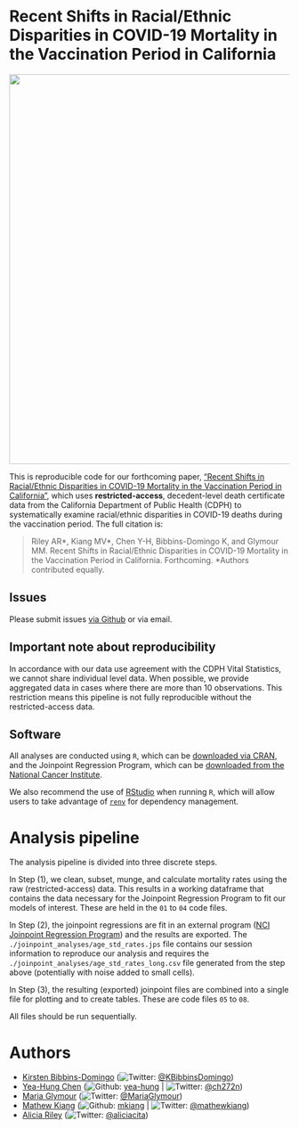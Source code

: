 
<!-- README.md is generated from README.Rmd. Please edit that file -->

# Recent Shifts in Racial/Ethnic Disparities in COVID-19 Mortality in the Vaccination Period in California

<img src="./plots/fig01_age_groups_std_rates.jpg" width="700px" style="display: block; margin: auto;" />

This is reproducible code for our forthcoming paper, [“Recent Shifts in
Racial/Ethnic Disparities in COVID-19 Mortality in the Vaccination
Period in California”](TODO), which uses **restricted-access**,
decedent-level death certificate data from the California Department of
Public Health (CDPH) to systematically examine racial/ethnic disparities
in COVID-19 deaths during the vaccination period. The full citation is:

> Riley AR\*, Kiang MV\*, Chen Y-H, Bibbins-Domingo K, and Glymour MM.
> Recent Shifts in Racial/Ethnic Disparities in COVID-19 Mortality in
> the Vaccination Period in California. Forthcoming. \*Authors
> contributed equally.

## Issues

Please submit issues [via
Github](https://github.com/mkiang/ca_vaccination_impact/issues) or via
email.

## Important note about reproducibility

In accordance with our data use agreement with the CDPH Vital
Statistics, we cannot share individual level data. When possible, we
provide aggregated data in cases where there are more than 10
observations. This restriction means this pipeline is not fully
reproducible without the restricted-access data.

## Software

All analyses are conducted using `R`, which can be [downloaded via
CRAN](https://cran.r-project.org/), and the Joinpoint Regression
Program, which can be [downloaded from the National Cancer
Institute](https://surveillance.cancer.gov/joinpoint/).

We also recommend the use of
[RStudio](https://www.rstudio.com/products/rstudio/download/) when
running `R`, which will allow users to take advantage of
[`renv`](https://rstudio.github.io/renv/index.html) for dependency
management.

# Analysis pipeline

The analysis pipeline is divided into three discrete steps.

In Step (1), we clean, subset, munge, and calculate mortality rates
using the raw (restricted-access) data. This results in a working
dataframe that contains the data necessary for the Joinpoint Regression
Program to fit our models of interest. These are held in the `01` to
`04` code files.

In Step (2), the joinpoint regressions are fit in an external program
([NCI Joinpoint Regression
Program](https://surveillance.cancer.gov/joinpoint/)) and the results
are exported. The `./joinpoint_analyses/age_std_rates.jps` file contains
our session information to reproduce our analysis and requires the
`./joinpoint_analyses/age_std_rates_long.csv` file generated from the
step above (potentially with noise added to small cells).

In Step (3), the resulting (exported) joinpoint files are combined into
a single file for plotting and to create tables. These are code files
`05` to `08`.

All files should be run sequentially.

# Authors

-   [Kirsten
    Bibbins-Domingo](https://profiles.ucsf.edu/kirsten.bibbins-domingo)
    (![Twitter](http://i.imgur.com/wWzX9uB.png):
    [@KBibbinsDomingo](https://twitter.com/KBibbinsDomingo))
-   [Yea-Hung Chen](https://yea-hung.rbind.io)
    (![Github](http://i.imgur.com/9I6NRUm.png):
    [yea-hung](https://github.com/yea-hung) \|
    ![Twitter](http://i.imgur.com/wWzX9uB.png):
    [@ch272n](https://twitter.com/ch272n))
-   [Maria Glymour](https://profiles.ucsf.edu/maria.glymour)
    (![Twitter](http://i.imgur.com/wWzX9uB.png):
    [@MariaGlymour](https://twitter.com/MariaGlymour))
-   [Mathew Kiang](https://mathewkiang.com)
    (![Github](http://i.imgur.com/9I6NRUm.png):
    [mkiang](https://github.com/mkiang) \|
    ![Twitter](http://i.imgur.com/wWzX9uB.png):
    [@mathewkiang](https://twitter.com/mathewkiang))
-   [Alicia
    Riley](https://sociology.ucsc.edu/about/directory-faculty.php?uid=ariley3)
    (![Twitter](http://i.imgur.com/wWzX9uB.png):
    [@aliciacita](https://twitter.com/aliciacita))
